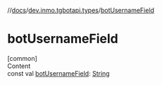 //[docs](../../index.md)/[dev.inmo.tgbotapi.types](index.md)/[botUsernameField](bot-username-field.md)



# botUsernameField  
[common]  
Content  
const val [botUsernameField](bot-username-field.md): [String](https://kotlinlang.org/api/latest/jvm/stdlib/kotlin/-string/index.html)  



